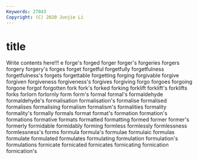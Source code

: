 ```yaml
---
Keywords: 27043
Copyright: (C) 2020 Junjie Li
---
```


# title

Write contents here!!!
e
forge's 
forged 
forger 
forger's 
forgeries 
forgers 
forgery 
forgery's 
forges 
forget
forgetful 
forgetfully 
forgetfulness 
forgetfulness's 
forgets 
forgettable 
forgetting 
forging 
forgivable 
forgive
forgiven 
forgiveness 
forgiveness's 
forgives 
forgiving 
forgo 
forgoes 
forgoing 
forgone 
forgot
forgotten 
fork 
fork's 
forked 
forking 
forklift 
forklift's 
forklifts 
forks 
forlorn
forlornly 
form 
form's 
formal 
formal's 
formaldehyde 
formaldehyde's 
formalisation 
formalisation's 
formalise
formalised 
formalises 
formalising 
formalism 
formalism's 
formalities 
formality 
formality's 
formally 
formals
format 
format's 
formation 
formation's 
formations 
formative 
formats 
formatted 
formatting 
formed
former 
former's 
formerly 
formidable 
formidably 
forming 
formless 
formlessly 
formlessness 
formlessness's
forms 
formula 
formula's 
formulae 
formulaic 
formulas 
formulate 
formulated 
formulates 
formulating
formulation 
formulation's 
formulations 
fornicate 
fornicated 
fornicates 
fornicating 
fornication 
fornication's 
